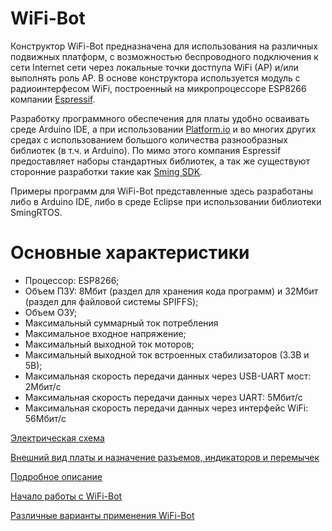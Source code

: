 # WiFi-Bot #

Конструктор WiFi-Bot предназначена для использования на различных подвижных платформ, с возможностью беспроводного подключения к сети Internet сети через 
локальные точки достпупа WiFi (AP) и/или выполнять роль AP. В основе конструктора используется модуль с радиоинтерфесом WiFi, построенный на микропроцессоре ESP8266 компании [Espressif](https://espressif.com). 

Разработку программного обеспечения для платы удобно осваивать среде Arduino IDE, а при использовании [Platform.io](http://platform.io) и во многих других средах с использованием большого количества разнообразных библиотек (в т.ч. и Arduino). По мимо этого компания Espressif предоставляет наборы стандартных библиотек, а так же существуют сторонние разработки такие как [Sming SDK](https://github.com/SmingHub/Sming). 

Примеры программ для WiFi-Bot представленные здесь разработаны либо в Arduino IDE, либо в среде Eclipse при использовании библиотеки SmingRTOS.

# Основные характеристики #

* Процессор: ESP8266; 
* Объем ПЗУ: 8Мбит (раздел для хранения кода программ) и 32Мбит (раздел для файловой системы SPIFFS);
* Объем ОЗУ;
* Максимальный суммарный ток потребления 
* Максимальное входное напряжение;
* Максимальный выходной ток моторов;
* Максимальный выходной ток встроенных стабилизаторов (3.3В и 5В);
* Максимальная скорость передачи данных через USB-UART мост: 2Мбит/с
* Максимальная скорость передачи данных через UART: 5Мбит/с
* Максимальная скорость передачи данных через интерфейс WiFi: 56Мбит/с 

[Электрическая схема](https://bitbucket.org/lartiot/wifi-bot-code/downloads/wifi-car-schematic.pdf)

[Внешний вид платы и назначение разъемов, индикаторов и перемычек](https://bitbucket.org/repo/pkapBE/images/2795471447-2016-05-27_22-01-25.png)

[Подробное описание](https://bitbucket.org/lartiot/wifi-bot-code/wiki/Home)

[Начало работы с WiFi-Bot]()

[Различные варианты применения WiFi-Bot]()